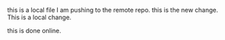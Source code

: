 this is a local file I am pushing to the remote repo.
this is the new change.
This is a local change.

this is done online.
